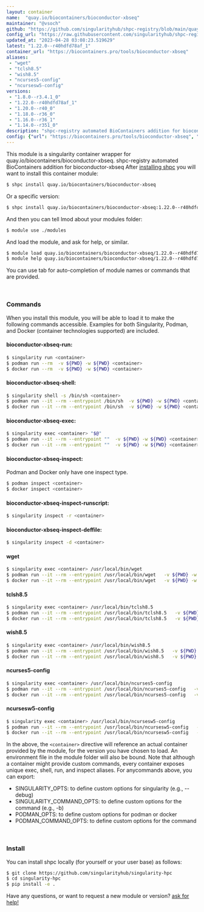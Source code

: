 ```yaml
---
layout: container
name:  "quay.io/biocontainers/bioconductor-xbseq"
maintainer: "@vsoch"
github: "https://github.com/singularityhub/shpc-registry/blob/main/quay.io/biocontainers/bioconductor-xbseq/container.yaml"
config_url: "https://raw.githubusercontent.com/singularityhub/shpc-registry/main/quay.io/biocontainers/bioconductor-xbseq/container.yaml"
updated_at: "2023-04-28 03:08:23.519629"
latest: "1.22.0--r40hdfd78af_1"
container_url: "https://biocontainers.pro/tools/bioconductor-xbseq"
aliases:
 - "wget"
 - "tclsh8.5"
 - "wish8.5"
 - "ncurses5-config"
 - "ncursesw5-config"
versions:
 - "1.8.0--r3.4.1_0"
 - "1.22.0--r40hdfd78af_1"
 - "1.20.0--r40_0"
 - "1.18.0--r36_0"
 - "1.16.0--r36_1"
 - "1.14.0--r351_0"
description: "shpc-registry automated BioContainers addition for bioconductor-xbseq"
config: {"url": "https://biocontainers.pro/tools/bioconductor-xbseq", "maintainer": "@vsoch", "description": "shpc-registry automated BioContainers addition for bioconductor-xbseq", "latest": {"1.22.0--r40hdfd78af_1": "sha256:ef9cd4650c945966287fb14e2ea4f069b77181b587a962327122c9a57b5a4d3b"}, "tags": {"1.8.0--r3.4.1_0": "sha256:3ef025c2c68b30c6c51055339f6db52be6f6c119b987a7b26757e1463b085bfe", "1.22.0--r40hdfd78af_1": "sha256:ef9cd4650c945966287fb14e2ea4f069b77181b587a962327122c9a57b5a4d3b", "1.20.0--r40_0": "sha256:64161f9e78cdde38d857c53948305c6f3014dd528477bfe5bd3dce573f6a427f", "1.18.0--r36_0": "sha256:eb72f3b13b8c71e1d9c4f6cbe0651da10b932de00f2c975af5327a83e34307e9", "1.16.0--r36_1": "sha256:e0b0d748a376fd1a4673e87305174a1f52cc70f9c05bd546e1aa1a4c38596278", "1.14.0--r351_0": "sha256:28f8908e21629c1ea942a78d62117335b43f5d39b4fb6c60b608fc7258cfacd0"}, "docker": "quay.io/biocontainers/bioconductor-xbseq", "aliases": {"wget": "/usr/local/bin/wget", "tclsh8.5": "/usr/local/bin/tclsh8.5", "wish8.5": "/usr/local/bin/wish8.5", "ncurses5-config": "/usr/local/bin/ncurses5-config", "ncursesw5-config": "/usr/local/bin/ncursesw5-config"}}
---
```


This module is a singularity container wrapper for quay.io/biocontainers/bioconductor-xbseq.
shpc-registry automated BioContainers addition for bioconductor-xbseq
After [installing shpc](#install) you will want to install this container module:


```bash
$ shpc install quay.io/biocontainers/bioconductor-xbseq
```

Or a specific version:

```bash
$ shpc install quay.io/biocontainers/bioconductor-xbseq:1.22.0--r40hdfd78af_1
```

And then you can tell lmod about your modules folder:

```bash
$ module use ./modules
```

And load the module, and ask for help, or similar.

```bash
$ module load quay.io/biocontainers/bioconductor-xbseq/1.22.0--r40hdfd78af_1
$ module help quay.io/biocontainers/bioconductor-xbseq/1.22.0--r40hdfd78af_1
```

You can use tab for auto-completion of module names or commands that are provided.

<br>

### Commands

When you install this module, you will be able to load it to make the following commands accessible.
Examples for both Singularity, Podman, and Docker (container technologies supported) are included.

#### bioconductor-xbseq-run:

```bash
$ singularity run <container>
$ podman run --rm  -v ${PWD} -w ${PWD} <container>
$ docker run --rm  -v ${PWD} -w ${PWD} <container>
```

#### bioconductor-xbseq-shell:

```bash
$ singularity shell -s /bin/sh <container>
$ podman run --it --rm --entrypoint /bin/sh  -v ${PWD} -w ${PWD} <container>
$ docker run --it --rm --entrypoint /bin/sh  -v ${PWD} -w ${PWD} <container>
```

#### bioconductor-xbseq-exec:

```bash
$ singularity exec <container> "$@"
$ podman run --it --rm --entrypoint ""  -v ${PWD} -w ${PWD} <container> "$@"
$ docker run --it --rm --entrypoint ""  -v ${PWD} -w ${PWD} <container> "$@"
```

#### bioconductor-xbseq-inspect:

Podman and Docker only have one inspect type.

```bash
$ podman inspect <container>
$ docker inspect <container>
```

#### bioconductor-xbseq-inspect-runscript:

```bash
$ singularity inspect -r <container>
```

#### bioconductor-xbseq-inspect-deffile:

```bash
$ singularity inspect -d <container>
```


#### wget

```bash
$ singularity exec <container> /usr/local/bin/wget
$ podman run --it --rm --entrypoint /usr/local/bin/wget   -v ${PWD} -w ${PWD} <container> -c " $@"
$ docker run --it --rm --entrypoint /usr/local/bin/wget   -v ${PWD} -w ${PWD} <container> -c " $@"
```


#### tclsh8.5

```bash
$ singularity exec <container> /usr/local/bin/tclsh8.5
$ podman run --it --rm --entrypoint /usr/local/bin/tclsh8.5   -v ${PWD} -w ${PWD} <container> -c " $@"
$ docker run --it --rm --entrypoint /usr/local/bin/tclsh8.5   -v ${PWD} -w ${PWD} <container> -c " $@"
```


#### wish8.5

```bash
$ singularity exec <container> /usr/local/bin/wish8.5
$ podman run --it --rm --entrypoint /usr/local/bin/wish8.5   -v ${PWD} -w ${PWD} <container> -c " $@"
$ docker run --it --rm --entrypoint /usr/local/bin/wish8.5   -v ${PWD} -w ${PWD} <container> -c " $@"
```


#### ncurses5-config

```bash
$ singularity exec <container> /usr/local/bin/ncurses5-config
$ podman run --it --rm --entrypoint /usr/local/bin/ncurses5-config   -v ${PWD} -w ${PWD} <container> -c " $@"
$ docker run --it --rm --entrypoint /usr/local/bin/ncurses5-config   -v ${PWD} -w ${PWD} <container> -c " $@"
```


#### ncursesw5-config

```bash
$ singularity exec <container> /usr/local/bin/ncursesw5-config
$ podman run --it --rm --entrypoint /usr/local/bin/ncursesw5-config   -v ${PWD} -w ${PWD} <container> -c " $@"
$ docker run --it --rm --entrypoint /usr/local/bin/ncursesw5-config   -v ${PWD} -w ${PWD} <container> -c " $@"
```



In the above, the `<container>` directive will reference an actual container provided
by the module, for the version you have chosen to load. An environment file in the
module folder will also be bound. Note that although a container
might provide custom commands, every container exposes unique exec, shell, run, and
inspect aliases. For anycommands above, you can export:

 - SINGULARITY_OPTS: to define custom options for singularity (e.g., --debug)
 - SINGULARITY_COMMAND_OPTS: to define custom options for the command (e.g., -b)
 - PODMAN_OPTS: to define custom options for podman or docker
 - PODMAN_COMMAND_OPTS: to define custom options for the command

<br>

### Install

You can install shpc locally (for yourself or your user base) as follows:

```bash
$ git clone https://github.com/singularityhub/singularity-hpc
$ cd singularity-hpc
$ pip install -e .
```

Have any questions, or want to request a new module or version? [ask for help!](https://github.com/singularityhub/singularity-hpc/issues)